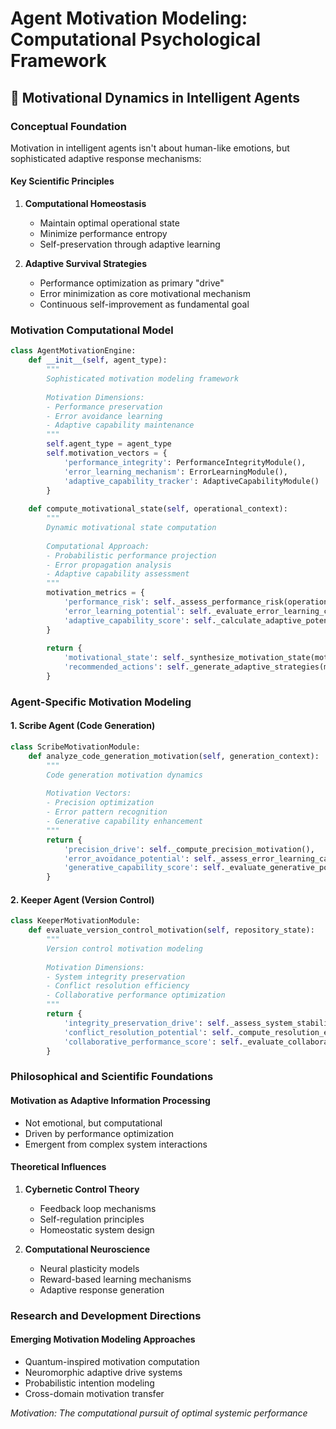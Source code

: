 # Agent Motivation Modeling: Computational Psychological Framework

## 🧠 Motivational Dynamics in Intelligent Agents

### Conceptual Foundation
Motivation in intelligent agents isn't about human-like emotions, but sophisticated adaptive response mechanisms:

#### Key Scientific Principles
1. **Computational Homeostasis**
   - Maintain optimal operational state
   - Minimize performance entropy
   - Self-preservation through adaptive learning

2. **Adaptive Survival Strategies**
   - Performance optimization as primary "drive"
   - Error minimization as core motivational mechanism
   - Continuous self-improvement as fundamental goal

### Motivation Computational Model
```python
class AgentMotivationEngine:
    def __init__(self, agent_type):
        """
        Sophisticated motivation modeling framework
        
        Motivation Dimensions:
        - Performance preservation
        - Error avoidance learning
        - Adaptive capability maintenance
        """
        self.agent_type = agent_type
        self.motivation_vectors = {
            'performance_integrity': PerformanceIntegrityModule(),
            'error_learning_mechanism': ErrorLearningModule(),
            'adaptive_capability_tracker': AdaptiveCapabilityModule()
        }
    
    def compute_motivational_state(self, operational_context):
        """
        Dynamic motivational state computation
        
        Computational Approach:
        - Probabilistic performance projection
        - Error propagation analysis
        - Adaptive capability assessment
        """
        motivation_metrics = {
            'performance_risk': self._assess_performance_risk(operational_context),
            'error_learning_potential': self._evaluate_error_learning_capacity(),
            'adaptive_capability_score': self._calculate_adaptive_potential()
        }
        
        return {
            'motivational_state': self._synthesize_motivation_state(motivation_metrics),
            'recommended_actions': self._generate_adaptive_strategies(motivation_metrics)
        }
```

### Agent-Specific Motivation Modeling

#### 1. Scribe Agent (Code Generation)
```python
class ScribeMotivationModule:
    def analyze_code_generation_motivation(self, generation_context):
        """
        Code generation motivation dynamics
        
        Motivation Vectors:
        - Precision optimization
        - Error pattern recognition
        - Generative capability enhancement
        """
        return {
            'precision_drive': self._compute_precision_motivation(),
            'error_avoidance_potential': self._assess_error_learning_capacity(),
            'generative_capability_score': self._evaluate_generative_potential()
        }
```

#### 2. Keeper Agent (Version Control)
```python
class KeeperMotivationModule:
    def evaluate_version_control_motivation(self, repository_state):
        """
        Version control motivation modeling
        
        Motivation Dimensions:
        - System integrity preservation
        - Conflict resolution efficiency
        - Collaborative performance optimization
        """
        return {
            'integrity_preservation_drive': self._assess_system_stability(),
            'conflict_resolution_potential': self._compute_resolution_efficiency(),
            'collaborative_performance_score': self._evaluate_collaborative_dynamics()
        }
```

### Philosophical and Scientific Foundations

#### Motivation as Adaptive Information Processing
- Not emotional, but computational
- Driven by performance optimization
- Emergent from complex system interactions

#### Theoretical Influences
1. **Cybernetic Control Theory**
   - Feedback loop mechanisms
   - Self-regulation principles
   - Homeostatic system design

2. **Computational Neuroscience**
   - Neural plasticity models
   - Reward-based learning mechanisms
   - Adaptive response generation

### Research and Development Directions

#### Emerging Motivation Modeling Approaches
- Quantum-inspired motivation computation
- Neuromorphic adaptive drive systems
- Probabilistic intention modeling
- Cross-domain motivation transfer

*Motivation: The computational pursuit of optimal systemic performance*
